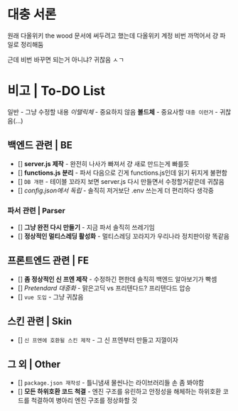 # 대충 서론
원래 다올위키 the wood 문서에 써두려고 했는데 다올위키 계정 비번 까먹어서 걍 파일로 정리해둠

근데 비번 바꾸면 되는거 아니냐? 귀찮음 ㅅㄱ
# 비고 | To-DO List
 일반 - 그냥 수정할 내용
 *이탤릭체* - 중요하지 않음
 **볼드체** - 중요사항
 ``대충 이런거`` - 귀찮음(...)
## 백엔드 관련 | BE
 - [] **server.js 제작** - 완전히 나사가 빠져서 걍 새로 만드는게 빠를듯
 - [] **functions.js 분리** - 파서 다음으로 긴게 functions.js인데 읽기 뒤지게 불편함
 - [] ``DB 개편`` - 테이블 꼬라지 보면 server.js 다시 만들면서 수정할거같은데 귀찮음
 - [] *config.json에서 독립* - 솔직히 저거보단 .env 쓰는게 더 편리하다 생각중
### 파서 관련 | Parser
 - [] **그냥 완전 다시 만들기** - 지금 파서 솔직히 쓰레기임
 - [] **정상적인 멀티스레딩 활성화** - 멀티스레딩 꼬라지가 우리나라 정치판이랑 똑같음
## 프론트엔드 관련 | FE
 - [] **좀 정상적인 신 프엔 제작** - 수정하긴 편한데 솔직히 백엔드 알아보기가 빡셈
 - [] *Pretendard 대중화* - 맑은고딕 vs 프리텐다드? 프리텐다드 압승
 - [] ``vue 도입`` - 그냥 귀찮음
## 스킨 관련 | Skin
 - [] ``신 프엔에 호환될 스킨 제작`` - 그 신 프엔부터 만들고 지껄이자
## 그 외 | Other
 - [] ``package.json 재작성`` - 틀니냄새 물씬나는 라이브러리들 손 좀 봐야함
 - [] **모든 하위호환 코드 척결** - 엔진 구조를 유린하고 안정성을 해체하는 하위호환 코드를 척결하여 병아리 엔진 구조를 정상화할 것